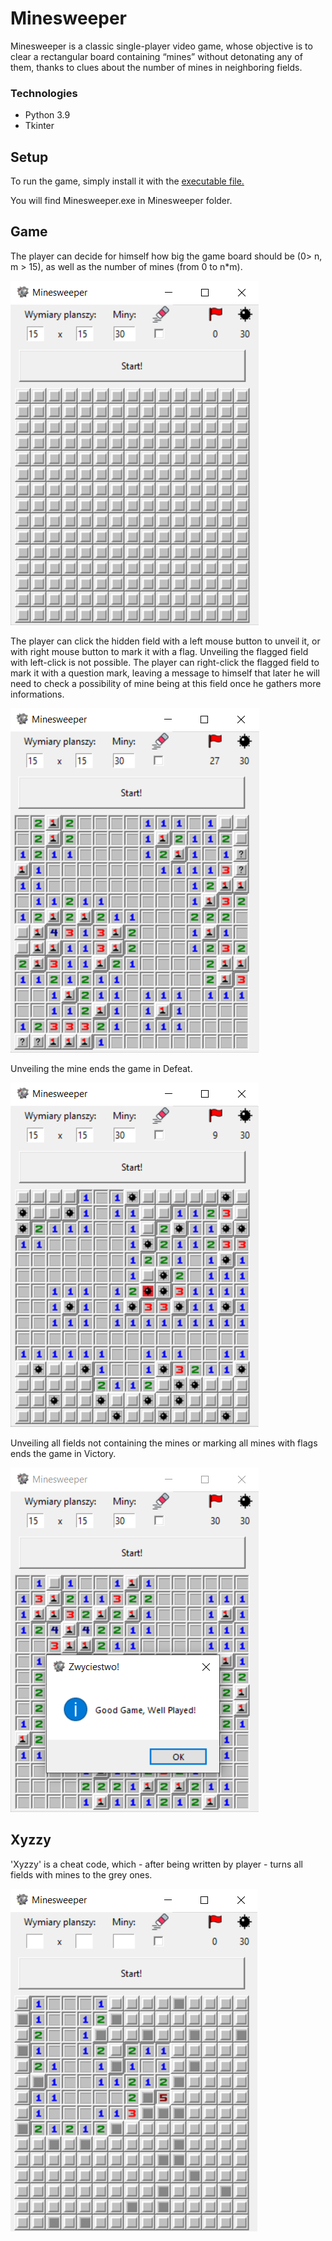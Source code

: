 # **Minesweeper**

Minesweeper is a classic single-player video game, whose objective is to clear a rectangular board containing “mines” without detonating any of them, thanks to clues about the number of mines in neighboring fields.

### Technologies

- Python 3.9
- Tkinter

## Setup

To run the game, simply install it with the [executable file.](Minesweeper.exe)

You will find Minesweeper.exe in Minesweeper folder.

## Game

The player can decide for himself how big the game board should be (0> n, m > 15), as well as the number of mines (from 0 to n*m).


![](img/read1.png)

The player can click the hidden field with a left mouse button to unveil it, or with right mouse button to mark it with a flag.
Unveiling the flagged field with left-click is not possible. 
The player can right-click the flagged field to mark it with a question mark, leaving a message to himself that later he will need to check a possibility of mine being at this field once he gathers more informations.

![](img/read2.png)

Unveiling the mine ends the game in Defeat.

![](img/read3.png)

Unveiling all fields not containing the mines or marking all mines with flags ends the game in Victory.

![](img/read4.png)

## Xyzzy

'Xyzzy' is a cheat code, which - after being written by player - turns all fields with mines to the grey ones.

![](img/read5.png)
